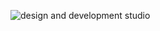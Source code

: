 ![design and development studio](https://repository-images.githubusercontent.com/576453827/555b52b2-ae17-4aab-8c56-41e40571cce4)
